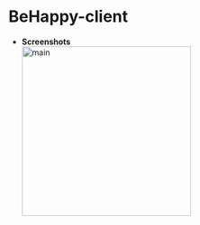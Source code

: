 # BeHappy-client

* **Screenshots**  
  <img width="300" alt="main" src="https://user-images.githubusercontent.com/60384482/87270012-d6f55000-c509-11ea-9a96-21776b844537.jpg">
